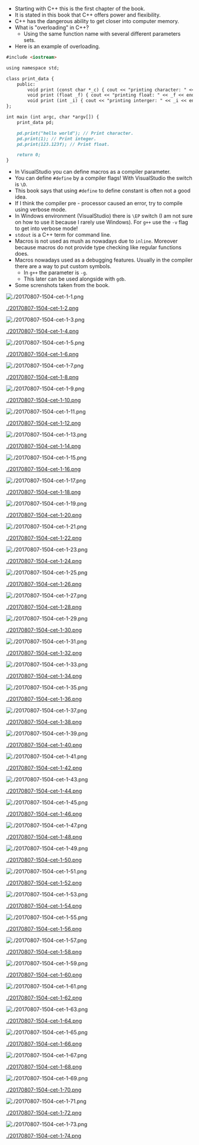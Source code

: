 * Starting with C++ this is the first chapter of the book.
* It is stated in this book that C++ offers power and flexibility.
* C++ has the dangerous ability to get closer into computer memory.
* What is "overloading" in C++?
    * Using the same function name with several different parameters sets.
* Here is an example of overloading.

```markdown
#include <iostream>

using namespace std;

class print_data {
    public:
        void print (const char *_c) { cout << "printing character: " << _c << endl; }
        void print (float _f) { cout << "printing float: " << _f << endl; }
        void print (int _i) { cout << "printing interger: " << _i << endl; }
};

int main (int argc, char *argv[]) {
    print_data pd;

    pd.print("hello world"); // Print character.
    pd.print(1); // Print integer.
    pd.print(123.123f); // Print float.

    return 0;
}
```

* In VisualStudio you can define macros as a compiler parameter.
* You can define `#define` by a compiler flags! With VisualStudio the switch is `\D`.
* This book says that using `#define` to define constant is often not a good idea.
* If I think the compiler pre - processor caused an error, try to compile using verbose mode.
* In Windows environment (VisualStudio) there is `\EP` switch (I am not sure on how to use it because I rarely use Windows). For `g++` use the `-v` flag to get into verbose mode!
* `stdout` is a C++ term for command line.
* Macros is not used as mush as nowadays due to `inline`. Moreover because macros do not provide type checking like regular functions does.
* Macros nowadays used as a debugging features. Usually in the compiler there are a way to put custom symbols.
    * In `g++` the parameter is `-g`.
    * This later can be used alongside with `gdb`.
* Some screnshots taken from the book.

![./20170807-1504-cet-1-1.png](./20170807-1504-cet-1-1.png)

[./20170807-1504-cet-1-2.png](./20170807-1504-cet-1-2.png)

![./20170807-1504-cet-1-3.png](./20170807-1504-cet-1-3.png)

[./20170807-1504-cet-1-4.png](./20170807-1504-cet-1-4.png)

![./20170807-1504-cet-1-5.png](./20170807-1504-cet-1-5.png)

[./20170807-1504-cet-1-6.png](./20170807-1504-cet-1-6.png)

![./20170807-1504-cet-1-7.png](./20170807-1504-cet-1-7.png)

[./20170807-1504-cet-1-8.png](./20170807-1504-cet-1-8.png)

![./20170807-1504-cet-1-9.png](./20170807-1504-cet-1-9.png)

[./20170807-1504-cet-1-10.png](./20170807-1504-cet-1-10.png)

![./20170807-1504-cet-1-11.png](./20170807-1504-cet-1-11.png)

[./20170807-1504-cet-1-12.png](./20170807-1504-cet-1-12.png)

![./20170807-1504-cet-1-13.png](./20170807-1504-cet-1-13.png)

[./20170807-1504-cet-1-14.png](./20170807-1504-cet-1-14.png)

![./20170807-1504-cet-1-15.png](./20170807-1504-cet-1-15.png)

[./20170807-1504-cet-1-16.png](./20170807-1504-cet-1-16.png)

![./20170807-1504-cet-1-17.png](./20170807-1504-cet-1-17.png)

[./20170807-1504-cet-1-18.png](./20170807-1504-cet-1-18.png)

![./20170807-1504-cet-1-19.png](./20170807-1504-cet-1-19.png)

[./20170807-1504-cet-1-20.png](./20170807-1504-cet-1-20.png)

![./20170807-1504-cet-1-21.png](./20170807-1504-cet-1-21.png)

[./20170807-1504-cet-1-22.png](./20170807-1504-cet-1-22.png)

![./20170807-1504-cet-1-23.png](./20170807-1504-cet-1-23.png)

[./20170807-1504-cet-1-24.png](./20170807-1504-cet-1-24.png)

![./20170807-1504-cet-1-25.png](./20170807-1504-cet-1-25.png)

[./20170807-1504-cet-1-26.png](./20170807-1504-cet-1-26.png)

![./20170807-1504-cet-1-27.png](./20170807-1504-cet-1-27.png)

[./20170807-1504-cet-1-28.png](./20170807-1504-cet-1-28.png)

![./20170807-1504-cet-1-29.png](./20170807-1504-cet-1-29.png)

[./20170807-1504-cet-1-30.png](./20170807-1504-cet-1-30.png)

![./20170807-1504-cet-1-31.png](./20170807-1504-cet-1-31.png)

[./20170807-1504-cet-1-32.png](./20170807-1504-cet-1-32.png)

![./20170807-1504-cet-1-33.png](./20170807-1504-cet-1-33.png)

[./20170807-1504-cet-1-34.png](./20170807-1504-cet-1-34.png)

![./20170807-1504-cet-1-35.png](./20170807-1504-cet-1-35.png)

[./20170807-1504-cet-1-36.png](./20170807-1504-cet-1-36.png)

![./20170807-1504-cet-1-37.png](./20170807-1504-cet-1-37.png)

[./20170807-1504-cet-1-38.png](./20170807-1504-cet-1-38.png)

![./20170807-1504-cet-1-39.png](./20170807-1504-cet-1-39.png)

[./20170807-1504-cet-1-40.png](./20170807-1504-cet-1-40.png)

![./20170807-1504-cet-1-41.png](./20170807-1504-cet-1-41.png)

[./20170807-1504-cet-1-42.png](./20170807-1504-cet-1-42.png)

![./20170807-1504-cet-1-43.png](./20170807-1504-cet-1-43.png)

[./20170807-1504-cet-1-44.png](./20170807-1504-cet-1-44.png)

![./20170807-1504-cet-1-45.png](./20170807-1504-cet-1-45.png)

[./20170807-1504-cet-1-46.png](./20170807-1504-cet-1-46.png)

![./20170807-1504-cet-1-47.png](./20170807-1504-cet-1-47.png)

[./20170807-1504-cet-1-48.png](./20170807-1504-cet-1-48.png)

![./20170807-1504-cet-1-49.png](./20170807-1504-cet-1-49.png)

[./20170807-1504-cet-1-50.png](./20170807-1504-cet-1-50.png)

![./20170807-1504-cet-1-51.png](./20170807-1504-cet-1-51.png)

[./20170807-1504-cet-1-52.png](./20170807-1504-cet-1-52.png)

![./20170807-1504-cet-1-53.png](./20170807-1504-cet-1-53.png)

[./20170807-1504-cet-1-54.png](./20170807-1504-cet-1-54.png)

![./20170807-1504-cet-1-55.png](./20170807-1504-cet-1-55.png)

[./20170807-1504-cet-1-56.png](./20170807-1504-cet-1-56.png)

![./20170807-1504-cet-1-57.png](./20170807-1504-cet-1-57.png)

[./20170807-1504-cet-1-58.png](./20170807-1504-cet-1-58.png)

![./20170807-1504-cet-1-59.png](./20170807-1504-cet-1-59.png)

[./20170807-1504-cet-1-60.png](./20170807-1504-cet-1-60.png)

![./20170807-1504-cet-1-61.png](./20170807-1504-cet-1-61.png)

[./20170807-1504-cet-1-62.png](./20170807-1504-cet-1-62.png)

![./20170807-1504-cet-1-63.png](./20170807-1504-cet-1-63.png)

[./20170807-1504-cet-1-64.png](./20170807-1504-cet-1-64.png)

![./20170807-1504-cet-1-65.png](./20170807-1504-cet-1-65.png)

[./20170807-1504-cet-1-66.png](./20170807-1504-cet-1-66.png)

![./20170807-1504-cet-1-67.png](./20170807-1504-cet-1-67.png)

[./20170807-1504-cet-1-68.png](./20170807-1504-cet-1-68.png)

![./20170807-1504-cet-1-69.png](./20170807-1504-cet-1-69.png)

[./20170807-1504-cet-1-70.png](./20170807-1504-cet-1-70.png)

![./20170807-1504-cet-1-71.png](./20170807-1504-cet-1-71.png)

[./20170807-1504-cet-1-72.png](./20170807-1504-cet-1-72.png)

![./20170807-1504-cet-1-73.png](./20170807-1504-cet-1-73.png)

[./20170807-1504-cet-1-74.png](./20170807-1504-cet-1-74.png)